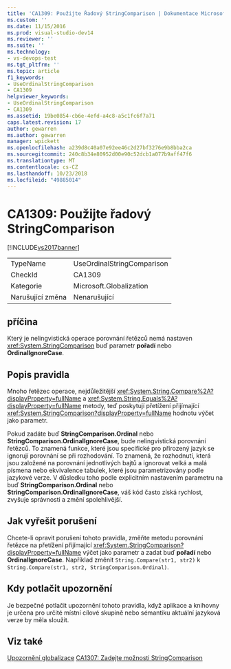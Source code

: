 ```yaml
---
title: 'CA1309: Použijte Řadový StringComparison | Dokumentace Microsoftu'
ms.custom: ''
ms.date: 11/15/2016
ms.prod: visual-studio-dev14
ms.reviewer: ''
ms.suite: ''
ms.technology:
- vs-devops-test
ms.tgt_pltfrm: ''
ms.topic: article
f1_keywords:
- UseOrdinalStringComparison
- CA1309
helpviewer_keywords:
- UseOrdinalStringComparison
- CA1309
ms.assetid: 19be0854-cb6e-4efd-a4c8-a5c1fc6f7a71
caps.latest.revision: 17
author: gewarren
ms.author: gewarren
manager: wpickett
ms.openlocfilehash: a239d8c40a07e92ee46c2d27bf3276e9b8bba2ca
ms.sourcegitcommit: 240c8b34e80952d00e90c52dcb1a077b9aff47f6
ms.translationtype: MT
ms.contentlocale: cs-CZ
ms.lasthandoff: 10/23/2018
ms.locfileid: "49885014"
---
```

# <a name="ca1309-use-ordinal-stringcomparison"></a>CA1309: Použijte řadový StringComparison
[!INCLUDE[vs2017banner](../includes/vs2017banner.md)]

|||
|-|-|
|TypeName|UseOrdinalStringComparison|
|CheckId|CA1309|
|Kategorie|Microsoft.Globalization|
|Narušující změna|Nenarušující|

## <a name="cause"></a>příčina
 Který je nelingvistická operace porovnání řetězců nemá nastaven <xref:System.StringComparison> buď parametr **pořadí** nebo **OrdinalIgnoreCase**.

## <a name="rule-description"></a>Popis pravidla
 Mnoho řetězec operace, nejdůležitější <xref:System.String.Compare%2A?displayProperty=fullName> a <xref:System.String.Equals%2A?displayProperty=fullName> metody, teď poskytují přetížení přijímající <xref:System.StringComparison?displayProperty=fullName> hodnotu výčet jako parametr.

 Pokud zadáte buď **StringComparison.Ordinal** nebo **StringComparison.OrdinalIgnoreCase**, bude nelingvistická porovnání řetězců. To znamená funkce, které jsou specifické pro přirozený jazyk se ignorují porovnání se při rozhodování. To znamená, že rozhodnutí, která jsou založené na porovnání jednotlivých bajtů a ignorovat velká a malá písmena nebo ekvivalence tabulek, které jsou parametrizovány podle jazykové verze. V důsledku toho podle explicitním nastavením parametru na buď **StringComparison.Ordinal** nebo **StringComparison.OrdinalIgnoreCase**, váš kód často získá rychlost, zvyšuje správnosti a změní spolehlivější.

## <a name="how-to-fix-violations"></a>Jak vyřešit porušení
 Chcete-li opravit porušení tohoto pravidla, změňte metodu porovnání řetězce na přetížení přijímající <xref:System.StringComparison?displayProperty=fullName> výčet jako parametr a zadat buď **pořadí** nebo **OrdinalIgnoreCase**. Například změnit `String.Compare(str1, str2)` k `String.Compare(str1, str2, StringComparison.Ordinal)`.

## <a name="when-to-suppress-warnings"></a>Kdy potlačit upozornění
 Je bezpečné potlačit upozornění tohoto pravidla, když aplikace a knihovny je určena pro určité místní cílové skupině nebo sémantiku aktuální jazyková verze by měla sloužit.

## <a name="see-also"></a>Viz také
 [Upozornění globalizace](../code-quality/globalization-warnings.md) [CA1307: Zadejte možnosti StringComparison](../code-quality/ca1307-specify-stringcomparison.md)



